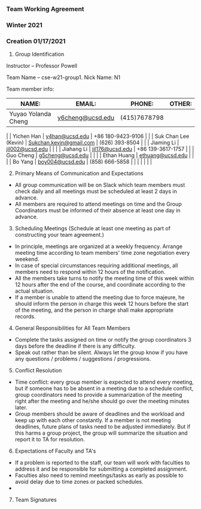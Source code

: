 ### Team Working Agreement

### Winter 2021

### Creation 01/17/2021

1) Group Identification

Instructor – Professor Powell

Team Name – cse-w21-group1. Nick Name: N1

Team member info:

| NAME: | EMAIL: | PHONE: | OTHER: |
| --- | --- | --- | --- |
| Yuyao Yolanda Cheng | y6cheng@ucsd.edu | (415)7678798 |
 |
| Yichen Han | y4han@ucsd.edu | +86 180-9423-9106 |
 |
| Suk Chan Lee (Kevin) | Sukchan.kevin@gmail.com | (626) 393-8504 |
 |
| Jiaming Li | jil002@ucsd.edu |
 |
 |
| Jiahang Li | jil176@ucsd.edu | +86 139-3617-1757 |
 |
| Guo Cheng | g5cheng@ucsd.edu |
 |
 |
| Ethan Huang | ethuang@ucsd.edu |
 |
 |
| Bo Yang | boy004@ucsd.edu | (858) 666-5858 |
 |
|
 |
 |
 |
 |

2) Primary Means of Communication and Expectations

- All group communication will be on Slack which team members must check daily and all meetings must be scheduled at least 2 days in advance.
- All members are required to attend meetings on time and the Group Coordinators must be informed of their absence at least one day in advance.

3) Scheduling Meetings (Schedule at least one meeting as part of constructing your team agreement.)

- In principle, meetings are organized at a weekly frequency. Arrange meeting time according to team members&#39; time zone negotiation every weekend.
- In case of special circumstances requiring additional meetings, all members need to respond within 12 hours of the notification.
- All the members take turns to notify the meeting time of this week within 12 hours after the end of the course, and coordinate according to the actual situation.
- If a member is unable to attend the meeting due to force majeure, he should inform the person in charge this week 12 hours before the start of the meeting, and the person in charge shall make appropriate records.

4) General Responsibilities for All Team Members

- Complete the tasks assigned on time or notify the group coordinators 3 days before the deadline if there is any difficulty.
- Speak out rather than be silent. Always let the group know if you have any questions / problems / suggestions / progressions.

5) Conflict Resolution

- Time conflict: every group member is expected to attend every meeting, but if someone has to be absent in a meeting due to a schedule conflict, group coordinators need to provide a summarization of the meeting right after the meeting and he/she should go over the meeting minutes later.
- Group members should be aware of deadlines and the workload and keep up with each other constantly. If a member is not meeting deadlines, future plans of tasks need to be adjusted immediately. But if this harms a group project, the group will summarize the situation and report it to TA for resolution.

6) Expectations of Faculty and TA&#39;s

- If a problem is reported to the staff, our team will work with faculties to address it and be responsible for submitting a completed assignment.
- Faculties also need to remind meetings/tasks as early as possible to avoid delay due to time zones or packed schedules.
-

7) Team Signatures
